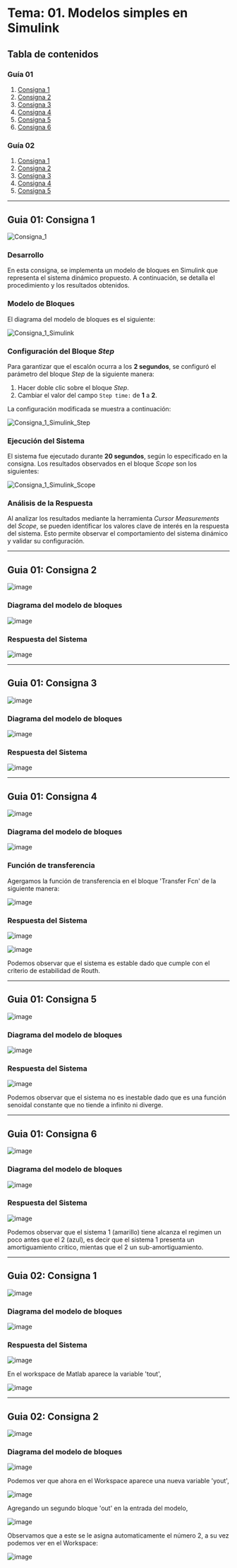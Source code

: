 # Tema: 01. Modelos simples en Simulink

## Tabla de contenidos
### Guía 01
1. [Consigna 1](#guia-01-consigna-1)
2. [Consigna 2](#guia-01-consigna-2)
3. [Consigna 3](#guia-01-consigna-3)
4. [Consigna 4](#guia-01-consigna-4)
5. [Consigna 5](#guia-01-consigna-5)
6. [Consigna 6](#guia-01-consigna-6)

### Guía 02

1. [Consigna 1](#guia-02-consigna-1)
2. [Consigna 2](#guia-02-consigna-2)
3. [Consigna 3](#guia-02-consigna-3)
4. [Consigna 4](#guia-02-consigna-4)
5. [Consigna 5](#guia-02-consigna-5)

---

## Guia 01: Consigna 1

![Consigna_1](https://github.com/user-attachments/assets/245e86c7-5ef7-44af-8ca2-3741f53f62a2)

### Desarrollo
En esta consigna, se implementa un modelo de bloques en Simulink que representa el sistema dinámico propuesto. A continuación, se detalla el procedimiento y los resultados obtenidos.

### Modelo de Bloques
El diagrama del modelo de bloques es el siguiente:

![Consigna_1_Simulink](https://github.com/user-attachments/assets/7026519e-8ccc-4d98-ab3c-cc0b0479b0cf)

### Configuración del Bloque *Step*
Para garantizar que el escalón ocurra a los **2 segundos**, se configuró el parámetro del bloque *Step* de la siguiente manera:

1. Hacer doble clic sobre el bloque *Step*.
2. Cambiar el valor del campo `Step time:` de **1** a **2**.

La configuración modificada se muestra a continuación:

![Consigna_1_Simulink_Step](https://github.com/user-attachments/assets/2bf259e1-f178-4860-ab3f-4611ff187f91)

### Ejecución del Sistema
El sistema fue ejecutado durante **20 segundos**, según lo especificado en la consigna. Los resultados observados en el bloque *Scope* son los siguientes:

![Consigna_1_Simulink_Scope](https://github.com/user-attachments/assets/8e548929-e032-4ace-8bfc-d27436c8a7ca)

### Análisis de la Respuesta
Al analizar los resultados mediante la herramienta *Cursor Measurements* del *Scope*, se pueden identificar los valores clave de interés en la respuesta del sistema. Esto permite observar el comportamiento del sistema dinámico y validar su configuración.

---

## Guia 01: Consigna 2

![image](https://github.com/user-attachments/assets/f6a6d6f9-829f-4f39-8793-20c755044d77)

### Diagrama del modelo de bloques 

![image](https://github.com/user-attachments/assets/e5f856d8-68c5-4ed3-9a9a-e7b48720604d)

### Respuesta del Sistema

![image](https://github.com/user-attachments/assets/e72175b2-a139-46f2-87ba-d7d5b2ff24ea)

---

## Guia 01: Consigna 3

![image](https://github.com/user-attachments/assets/657fc244-67b8-4d9a-ba02-d59bff6f66ee)

### Diagrama del modelo de bloques

![image](https://github.com/user-attachments/assets/fa56c93a-05d1-448d-b3db-b044d6d6d38c)

### Respuesta del Sistema

![image](https://github.com/user-attachments/assets/5e8b2af5-3cce-4fb3-a224-b38bd3649512)

---

## Guia 01: Consigna 4 

![image](https://github.com/user-attachments/assets/d55f406e-2762-4f22-98eb-df9c864a1653)

### Diagrama del modelo de bloques

![image](https://github.com/user-attachments/assets/ae77b361-6dcc-433e-822e-ac46fb580b50)

### Función de transferencia

Agergamos la función de transferencia en el bloque 'Transfer Fcn' de la siguiente manera:

![image](https://github.com/user-attachments/assets/43bdfc77-4bbc-47da-8b46-c7b243e67cb8)

### Respuesta del Sistema

![image](https://github.com/user-attachments/assets/805d6223-cc99-4e11-a340-2b164c51198b)

![image](https://github.com/user-attachments/assets/6c1f6b0d-4b59-4d16-a7ea-d3ec8529dc4d)

Podemos observar que el sistema es estable dado que cumple con el criterio de estabilidad de Routh.

---

## Guia 01: Consigna 5

![image](https://github.com/user-attachments/assets/44abc0a8-76b7-44ff-8e61-7d5e83cf0067)

### Diagrama del modelo de bloques

![image](https://github.com/user-attachments/assets/81cd4326-f15e-4a0b-85a4-1c9af529dd57)

### Respuesta del Sistema

![image](https://github.com/user-attachments/assets/330cf51c-1263-4971-9fa2-398ba23b05bd)

Podemos observar que el sistema no es inestable dado que es una función senoidal constante que no tiende a infinito ni diverge.

---

## Guia 01: Consigna 6

![image](https://github.com/user-attachments/assets/b8c288cc-f264-431a-a3cc-a9f8f9bbaea9)

### Diagrama del modelo de bloques

![image](https://github.com/user-attachments/assets/728ebcfc-bcbb-4648-93e8-b4f4f9d2a95c)

### Respuesta del Sistema

![image](https://github.com/user-attachments/assets/0cfffaa5-83f2-493f-beb1-7af0d74c1902)

Podemos observar que el sistema 1 (amarillo) tiene alcanza el regimen un poco antes que el 2 (azul), es decir que el sistema 1 presenta un amortiguamiento critico, mientas que el 2 un sub-amortiguamiento. 

---

## Guia 02: Consigna 1

![image](https://github.com/user-attachments/assets/19d29b89-eeb1-470e-8f3f-951028c327d6)

### Diagrama del modelo de bloques

![image](https://github.com/user-attachments/assets/7c088e62-f139-4172-8438-3ff960bbd2c2)

### Respuesta del Sistema

![image](https://github.com/user-attachments/assets/f2ef6d57-0b70-4090-a81b-dc9b64bedfa1)

En el workspace de Matlab aparece la variable 'tout',

![image](https://github.com/user-attachments/assets/e57a7ecb-ebb6-4306-8111-3112ea3325c4)

---

## Guia 02: Consigna 2

![image](https://github.com/user-attachments/assets/a23af4b0-f856-473a-9ab3-e008a75e5329)

### Diagrama del modelo de bloques 

![image](https://github.com/user-attachments/assets/5d4a54b2-1d41-4ba1-a5f8-70599b61bc5a)

Podemos ver que ahora en el Workspace aparece una nueva variable 'yout',

![image](https://github.com/user-attachments/assets/1976fe5c-3dae-4e1c-b6e0-25db82473544)

Agregando un segundo bloque 'out' en la entrada del modelo,

![image](https://github.com/user-attachments/assets/c07ef23b-1b3b-44b2-9f9d-161a76df0240)

Observamos que a este se le asigna automaticamente el número 2, a su vez podemos ver en el Workspace: 

![image](https://github.com/user-attachments/assets/80e5b720-34bd-4d21-b408-05f41bfc9305)
